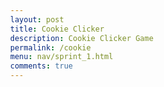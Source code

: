 ```yaml
---
layout: post
title: Cookie Clicker
description: Cookie Clicker Game
permalink: /cookie
menu: nav/sprint_1.html
comments: true
---
```

<html lang="en">
<head>
    <meta charset="UTF-8">
    <meta name="viewport" content="width=device-width, initial-scale=1.0">
    <title>Cookie Clicker</title>
    <style>
        body {
            background-image: url('https://cdn.vectorstock.com/i/500p/57/28/bakery-seamless-background-vector-27135728.jpg');
            background-size: cover;
            background-position: center;
            margin: 0;
            font-family: 'Arial', sans-serif;
            height: 100vh;
            overflow: hidden; /* Prevent scrolling */
        }

        .overlay {
            position: absolute;
            top: 0;
            left: 0;
            width: 100%;
            height: 100%;
            background-color: rgba(255, 255, 255, 0.5);
            pointer-events: none;
            opacity: 0;
            transition: opacity 1s ease, background-color 1s ease;
        }

        .show-overlay {
            opacity: 1;
        }

        .container {
            position: absolute;
            top: 50%;
            left: 50%;
            transform: translate(-50%, -50%);
            text-align: center;
            background-color: rgba(255, 255, 255, 0.8);
            padding: 30px;
            border-radius: 10px;
            box-shadow: 0 10px 25px rgba(0, 0, 0, 0.1);
            z-index: 1;
        }

        h1 {
            font-size: 2.5rem;
            margin-bottom: 20px;
            color: #f57c00;
        }

        #cookie-container {
            margin: 20px 0;
        }

        #cookie {
            width: 150px;
            cursor: pointer;
            transition: transform 0.1s;
        }

        #cookie:active {
            transform: scale(0.95);
        }

        #counter {
            font-size: 1.5rem;
            color: #f57c00;
            margin: 20px 0;
        }

        .upgrade-btn {
            background-color: #f57c00;
            color: white;
            border: none;
            padding: 10px 20px;
            font-size: 1rem;
            cursor: pointer;
            border-radius: 5px;
            margin: 5px;
            transition: background-color 0.3s;
        }

        .upgrade-btn:hover {
            background-color: #d65a00;
        }

        .upgrade-btn:disabled {
            background-color: #ccc;
            cursor: not-allowed;
        }

        #congratulations {
            font-size: 1.5rem;
            color: #ff5722;
            display: none;
            margin-top: 20px;
        }
    </style>
</head>
<body>
    <div class="overlay" id="overlay"></div>
    <div class="container">
        <h1>Cookie Clicker</h1>
        <div id="cookie-container">
            <img class="img-responsive" id="cookie" src="https://upload.wikimedia.org/wikipedia/commons/7/70/Cookie.png" alt="Cookie">
        </div>
        <p id="counter">Cookies: 0</p>
        <button id="upgrade-btn-1" class="upgrade-btn">Upgrade 1 (Cost: 50)</button>
        <button id="upgrade-btn-2" class="upgrade-btn">Upgrade 2 (Cost: 100)</button>
        <button id="upgrade-btn-3" class="upgrade-btn">Upgrade 3 (Cost: 200)</button>
        <p id="congratulations">Congratulations! You've reached a milestone!</p>
    </div>
    <script>
        let cookies = 0;
        let cookiesPerClick = 1;

        const cookie = document.getElementById('cookie');
        const counter = document.getElementById('counter');
        const upgradeBtn1 = document.getElementById('upgrade-btn-1');
        const upgradeBtn2 = document.getElementById('upgrade-btn-2');
        const upgradeBtn3 = document.getElementById('upgrade-btn-3');
        const overlay = document.getElementById('overlay');
        const congratulations = document.getElementById('congratulations');

        cookie.addEventListener('click', () => {
            cookies += cookiesPerClick;
            counter.textContent = `Cookies: ${cookies}`;
            checkUpgrades();
            triggerEffect();
        });

        upgradeBtn1.addEventListener('click', () => {
            if (cookies >= 50) {
                cookies -= 50;
                cookiesPerClick++;
                counter.textContent = `Cookies: ${cookies}`;
                checkUpgrades();
            }
        });

        upgradeBtn2.addEventListener('click', () => {
            if (cookies >= 100) {
                cookies -= 100;
                cookiesPerClick += 2;
                counter.textContent = `Cookies: ${cookies}`;
                checkUpgrades();
            }
        });

        upgradeBtn3.addEventListener('click', () => {
            if (cookies >= 200) {
                cookies -= 200;
                cookiesPerClick += 5;
                counter.textContent = `Cookies: ${cookies}`;
                checkUpgrades();
            }
        });

        function checkUpgrades() {
            upgradeBtn1.disabled = cookies < 50;
            upgradeBtn2.disabled = cookies < 100;
            upgradeBtn3.disabled = cookies < 200;
        }

        function triggerEffect() {
            if (cookies >= 200) {
                overlay.style.backgroundColor = 'rgba(0, 0, 255, 0.5)';
                congratulations.style.display = 'block';
            } else if (cookies >= 100) {
                overlay.style.backgroundColor = 'rgba(0, 255, 0, 0.5)';
                congratulations.style.display = 'none';
            } else if (cookies >= 50) {
                overlay.style.backgroundColor = 'rgba(255, 0, 0, 0.5)';
                congratulations.style.display = 'none';
            } else {
                overlay.style.backgroundColor = 'rgba(255, 255, 255, 0.5)';
                congratulations.style.display = 'none';
            }

            overlay.classList.add('show-overlay');
            setTimeout(() => {
                overlay.classList.remove('show-overlay');
            }, 1000); // Effect lasts 1 second
        }
    </script>
</body>
</html>
